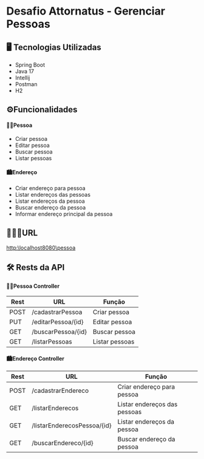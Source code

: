 #  Desafio Attornatus - Gerenciar Pessoas

## 🖥️ Tecnologias Utilizadas

* Spring Boot
* Java 17
* Intellij
* Postman
*  H2

## ⚙️Funcionalidades

#### 🧑🏽Pessoa
   * Criar pessoa
   * Editar pessoa
   * Buscar pessoa
   * Listar pessoas
   
#### 🏙️Endereço   
   * Criar endereço para pessoa
   * Listar endereços das pessoas
   * Listar endereços da pessoa
   * Buscar endereço da pessoa
   * Informar endereço principal da pessoa

## 🧑🏽‍💻URL
[http:\\localhost8080\pessoa](http://localhost:8080/pessoa)

## 🛠️ Rests da API

#### 🧑🏽Pessoa Controller
| Rest  | URL             |Função |
|-------|-----------------| ------- |
| POST  | /cadastrarPessoa      | Criar pessoa |
| PUT   | /editarPessoa/{id}   | Editar pessoa |
| GET   | /buscarPessoa/{id}| Buscar pessoa |
| GET   | /listarPessoas    | Listar pessoas |


#### 🏙️Endereço Controller

|Rest | URL                         |Função |
|------ |-----------------------------| ------- |
|POST   | /cadastrarEndereco | Criar endereço para pessoa |
|GET   | /listarEnderecos | Listar endereços das pessoas|
|GET   | /listarEnderecosPessoa/{id} | Listar endereços da pessoa |
|GET   | /buscarEndereco/{id} | Buscar endereço da pessoa |
